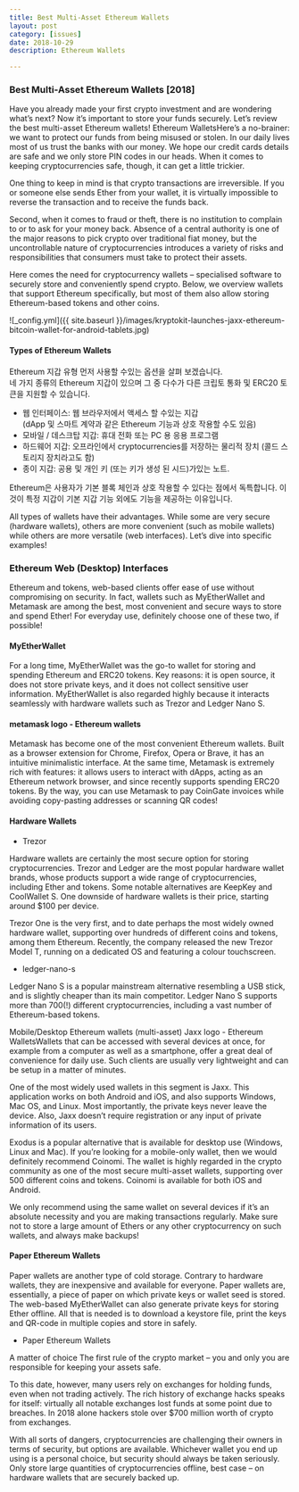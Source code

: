 ```yaml
---
title: Best Multi-Asset Ethereum Wallets
layout: post
category: [issues]
date: 2018-10-29
description: Ethereum Wallets

---
```


### Best Multi-Asset Ethereum Wallets [2018]  
Have you already made your first crypto investment and are wondering what’s next? Now it’s important to store your funds securely. Let’s review the best multi-asset Ethereum wallets!
Ethereum WalletsHere’s a no-brainer: we want to protect our funds from being misused or stolen. In our daily lives most of us trust the banks with our money. We hope our credit cards details are safe and we only store PIN codes in our heads. When it comes to keeping cryptocurrencies safe, though, it can get a little trickier.

One thing to keep in mind is that crypto transactions are irreversible. If you or someone else sends Ether from your wallet, it is virtually impossible to reverse the transaction and to receive the funds back.

Second, when it comes to fraud or theft, there is no institution to complain to or to ask for your money back. Absence of a central authority is one of the major reasons to pick crypto over traditional fiat money, but the uncontrollable nature of cryptocurrencies introduces a variety of risks and responsibilities that consumers must take to protect their assets.

Here comes the need for cryptocurrency wallets – specialised software to securely store and conveniently spend crypto. Below, we overview wallets that support Ethereum specifically, but most of them also allow storing Ethereum-based tokens and other coins.

![_config.yml]({{ site.baseurl }}/images/kryptokit-launches-jaxx-ethereum-bitcoin-wallet-for-android-tablets.jpg)  

#### Types of Ethereum Wallets  
Ethereum 지갑 유형
먼저 사용할 수있는 옵션을 살펴 보겠습니다.   
네 가지 종류의 Ethereum 지갑이 있으며 그 중 다수가 다른 크립토 통화 및 ERC20 토큰을 지원할 수 있습니다.

- 웹 인터페이스: 웹 브라우저에서 액세스 할 수있는 지갑   
  (dApp 및 스마트 계약과 같은 Ethereum 기능과 상호 작용할 수도 있음)
- 모바일 / 데스크탑 지갑: 휴대 전화 또는 PC 용 응용 프로그램
- 하드웨어 지갑: 오프라인에서 cryptocurrencies를 저장하는 물리적 장치 (콜드 스토리지 장치라고도 함)
- 종이 지갑: 공용 및 개인 키 (또는 키가 생성 된 시드)가있는 노트.

Ethereum은 사용자가 기본 블록 체인과 상호 작용할 수 있다는 점에서 독특합니다. 이것이 특정 지갑이 기본 지갑 기능 외에도 기능을 제공하는 이유입니다.

All types of wallets have their advantages. While some are very secure (hardware wallets), others are more convenient (such as mobile wallets) while others are more versatile (web interfaces). Let’s dive into specific examples!

### Ethereum Web (Desktop) Interfaces 
Ethereum and tokens, web-based clients offer ease of use without compromising on security. In fact, wallets such as MyEtherWallet and Metamask are among the best, most convenient and secure ways to store and spend Ether! For everyday use, definitely choose one of these two, if possible!

#### MyEtherWallet

For a long time, MyEtherWallet was the go-to wallet for storing and spending Ethereum and ERC20 tokens. Key reasons: it is open source, it does not store private keys, and it does not collect sensitive user information. MyEtherWallet is also regarded highly because it interacts seamlessly with hardware wallets such as Trezor and Ledger Nano S.

#### metamask logo - Ethereum wallets

Metamask has become one of the most convenient Ethereum wallets. Built as a browser extension for Chrome, Firefox, Opera or Brave, it has an intuitive minimalistic interface. At the same time, Metamask is extremely rich with features: it allows users to interact with dApps, acting as an Ethereum network browser, and since recently supports spending ERC20 tokens. By the way, you can use Metamask to pay CoinGate invoices while avoiding copy-pasting addresses or scanning QR codes!

#### Hardware Wallets
- Trezor

Hardware wallets are certainly the most secure option for storing cryptocurrencies. Trezor and Ledger are the most popular hardware wallet brands, whose products support a wide range of cryptocurrencies, including Ether and tokens. Some notable alternatives are KeepKey and CoolWallet S. One downside of hardware wallets is their price, starting around $100 per device.

Trezor One is the very first, and to date perhaps the most widely owned hardware wallet, supporting over hundreds of different coins and tokens, among them Ethereum. Recently, the company released the new Trezor Model T, running on a dedicated OS and featuring a colour touchscreen.

- ledger-nano-s

Ledger Nano S is a popular mainstream alternative resembling a USB stick, and is slightly cheaper than its main competitor. Ledger Nano S supports more than 700(!) different cryptocurrencies, including a vast number of Ethereum-based tokens.

Mobile/Desktop Ethereum wallets (multi-asset)
Jaxx logo - Ethereum WalletsWallets that can be accessed with several devices at once, for example from a computer as well as a smartphone, offer a great deal of convenience for daily use. Such clients are usually very lightweight and can be setup in a matter of minutes.

One of the most widely used wallets in this segment is Jaxx. This application works on both Android and iOS, and also supports Windows, Mac OS, and Linux. Most importantly, the private keys never leave the device. Also, Jaxx doesn’t require registration or any input of private information of its users.

Exodus is a popular alternative that is available for desktop use (Windows, Linux and Mac). If you’re looking for a mobile-only wallet, then we would definitely recommend Coinomi. The wallet is highly regarded in the crypto community as one of the most secure multi-asset wallets, supporting over 500 different coins and tokens. Coinomi is available for both iOS and Android.

We only recommend using the same wallet on several devices if it’s an absolute necessity and you are making transactions regularly. Make sure not to store a large amount of Ethers or any other cryptocurrency on such wallets, and always make backups!

#### Paper Ethereum Wallets
Paper wallets are another type of cold storage. Contrary to hardware wallets, they are inexpensive and available for everyone. Paper wallets are, essentially, a piece of paper on which private keys or wallet seed is stored. The web-based MyEtherWallet can also generate private keys for storing Ether offline. All that is needed is to download a keystore file, print the keys and QR-code in multiple copies and store in safely.

- Paper Ethereum Wallets

A matter of choice
The first rule of the crypto market – you and only you are responsible for keeping your assets safe.

To this date, however, many users rely on exchanges for holding funds, even when not trading actively. The rich history of exchange hacks speaks for itself: virtually all notable exchanges lost funds at some point due to breaches. In 2018 alone hackers stole over $700 million worth of crypto from exchanges.

With all sorts of dangers, cryptocurrencies are challenging their owners in terms of security, but options are available. Whichever wallet you end up using is a personal choice, but security should always be taken seriously. Only store large quantities of cryptocurrencies offline, best case – on hardware wallets that are securely backed up. 
